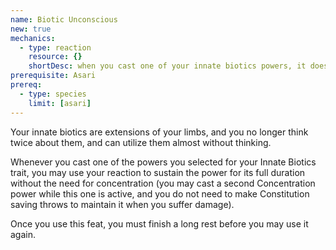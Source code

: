 ```yaml
---
name: Biotic Unconscious
new: true
mechanics:
  - type: reaction
    resource: {}
    shortDesc: when you cast one of your innate biotics powers, it does not require your concentration
prerequisite: Asari
prereq:
  - type: species
    limit: [asari]
---
```

Your innate biotics are extensions of your limbs, and you no longer think twice about them, 
and can utilize them almost without thinking. 

Whenever you cast one of the powers you selected for your Innate Biotics trait, you may use 
your reaction to sustain the power for its full duration without the need for concentration 
(you may cast a second Concentration power while this one is active, and you do not need to make 
Constitution saving throws to maintain it when you suffer damage).

Once you use this feat, you must finish a long rest before you may use it again.
